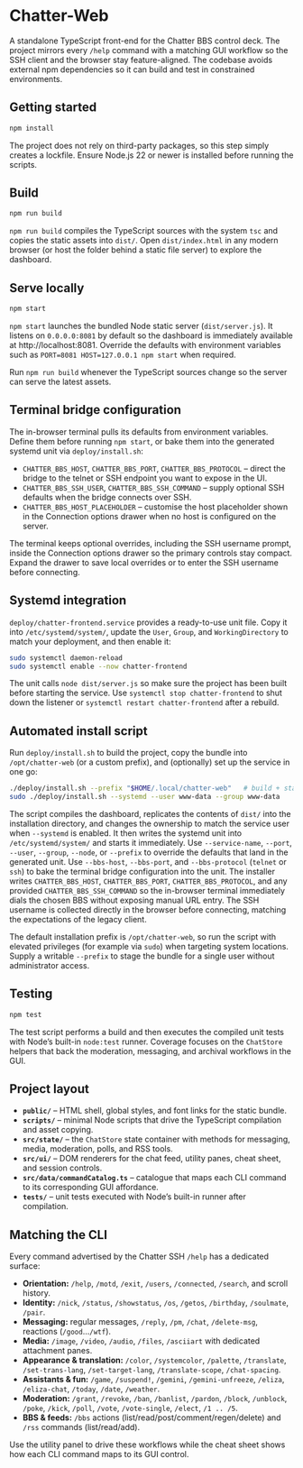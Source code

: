 # Chatter-Web

A standalone TypeScript front-end for the Chatter BBS control deck. The project mirrors every `/help` command with a matching
GUI workflow so the SSH client and the browser stay feature-aligned. The codebase avoids external npm dependencies so it can
build and test in constrained environments.

## Getting started

```bash
npm install
```

The project does not rely on third-party packages, so this step simply creates a lockfile.
Ensure Node.js 22 or newer is installed before running the scripts.

## Build

```bash
npm run build
```

`npm run build` compiles the TypeScript sources with the system `tsc` and copies the static assets into `dist/`. Open
`dist/index.html` in any modern browser (or host the folder behind a static file server) to explore the dashboard.

## Serve locally

```bash
npm start
```

`npm start` launches the bundled Node static server (`dist/server.js`). It listens on `0.0.0.0:8081` by default so the
dashboard is immediately available at http://localhost:8081. Override the defaults with environment variables such as
`PORT=8081 HOST=127.0.0.1 npm start` when required.

Run `npm run build` whenever the TypeScript sources change so the server can serve the latest assets.

## Terminal bridge configuration

The in-browser terminal pulls its defaults from environment variables. Define them before running `npm start`, or bake them
into the generated systemd unit via `deploy/install.sh`:

- `CHATTER_BBS_HOST`, `CHATTER_BBS_PORT`, `CHATTER_BBS_PROTOCOL` – direct the bridge to the telnet or SSH endpoint you want
  to expose in the UI.
- `CHATTER_BBS_SSH_USER`, `CHATTER_BBS_SSH_COMMAND` – supply optional SSH defaults when the bridge connects over SSH.
- `CHATTER_BBS_HOST_PLACEHOLDER` – customise the host placeholder shown in the Connection options drawer when no host is
  configured on the server.

The terminal keeps optional overrides, including the SSH username prompt, inside the Connection options drawer so the primary
controls stay compact. Expand the drawer to save local overrides or to enter the SSH username before connecting.

## Systemd integration

`deploy/chatter-frontend.service` provides a ready-to-use unit file. Copy it into `/etc/systemd/system/`, update the
`User`, `Group`, and `WorkingDirectory` to match your deployment, and then enable it:

```bash
sudo systemctl daemon-reload
sudo systemctl enable --now chatter-frontend
```

The unit calls `node dist/server.js` so make sure the project has been built before starting the service. Use `systemctl
stop chatter-frontend` to shut down the listener or `systemctl restart chatter-frontend` after a rebuild.

## Automated install script

Run `deploy/install.sh` to build the project, copy the bundle into `/opt/chatter-web` (or a custom prefix), and (optionally) set up the service in one go:

```bash
./deploy/install.sh --prefix "$HOME/.local/chatter-web"   # build + stage assets without touching system directories
sudo ./deploy/install.sh --systemd --user www-data --group www-data
```

The script compiles the dashboard, replicates the contents of `dist/` into the installation directory, and changes the
ownership to match the service user when `--systemd` is enabled. It then writes the systemd unit into
`/etc/systemd/system/` and starts it immediately. Use `--service-name`, `--port`, `--user`, `--group`, `--node`, or
`--prefix` to override the defaults that land in the generated unit. Use `--bbs-host`, `--bbs-port`, and `--bbs-protocol`
(`telnet` or `ssh`) to bake the terminal bridge configuration into the unit. The installer writes
`CHATTER_BBS_HOST`, `CHATTER_BBS_PORT`, `CHATTER_BBS_PROTOCOL`, and any provided `CHATTER_BBS_SSH_COMMAND` so the in-browser
terminal immediately dials the chosen BBS without exposing manual URL entry. The SSH username is collected directly in the
browser before connecting, matching the expectations of the legacy client.

The default installation prefix is `/opt/chatter-web`, so run the script with elevated privileges (for example via
`sudo`) when targeting system locations. Supply a writable `--prefix` to stage the bundle for a single user without
administrator access.

## Testing

```bash
npm test
```

The test script performs a build and then executes the compiled unit tests with Node’s built-in `node:test` runner. Coverage
focuses on the `ChatStore` helpers that back the moderation, messaging, and archival workflows in the GUI.

## Project layout

- **`public/`** – HTML shell, global styles, and font links for the static bundle.
- **`scripts/`** – minimal Node scripts that drive the TypeScript compilation and asset copying.
- **`src/state/`** – the `ChatStore` state container with methods for messaging, media, moderation, polls, and RSS tools.
- **`src/ui/`** – DOM renderers for the chat feed, utility panes, cheat sheet, and session controls.
- **`src/data/commandCatalog.ts`** – catalogue that maps each CLI command to its corresponding GUI affordance.
- **`tests/`** – unit tests executed with Node’s built-in runner after compilation.

## Matching the CLI

Every command advertised by the Chatter SSH `/help` has a dedicated surface:

- **Orientation:** `/help`, `/motd`, `/exit`, `/users`, `/connected`, `/search`, and scroll history.
- **Identity:** `/nick`, `/status`, `/showstatus`, `/os`, `/getos`, `/birthday`, `/soulmate`, `/pair`.
- **Messaging:** regular messages, `/reply`, `/pm`, `/chat`, `/delete-msg`, reactions (`/good`…`/wtf`).
- **Media:** `/image`, `/video`, `/audio`, `/files`, `/asciiart` with dedicated attachment panes.
- **Appearance & translation:** `/color`, `/systemcolor`, `/palette`, `/translate`, `/set-trans-lang`, `/set-target-lang`,
  `/translate-scope`, `/chat-spacing`.
- **Assistants & fun:** `/game`, `/suspend!`, `/gemini`, `/gemini-unfreeze`, `/eliza`, `/eliza-chat`, `/today`, `/date`,
  `/weather`.
- **Moderation:** `/grant`, `/revoke`, `/ban`, `/banlist`, `/pardon`, `/block`, `/unblock`, `/poke`, `/kick`, `/poll`, `/vote`,
  `/vote-single`, `/elect`, `/1 .. /5`.
- **BBS & feeds:** `/bbs` actions (list/read/post/comment/regen/delete) and `/rss` commands (list/read/add).

Use the utility panel to drive these workflows while the cheat sheet shows how each CLI command maps to its GUI control.
